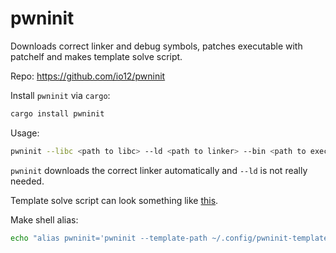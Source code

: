 # pwninit

Downloads correct linker and debug symbols, patches executable with patchelf and makes template solve script.

Repo: https://github.com/io12/pwninit

Install `pwninit` via `cargo`:
```sh
cargo install pwninit
```

Usage:
```sh
pwninit --libc <path to libc> --ld <path to linker> --bin <path to executable> --template-path <path to template solve script>
```

`pwninit` downloads the correct linker automatically and `--ld` is not really needed.

Template solve script can look something like [this](pwninit-template.py).

Make shell alias:
```sh
echo "alias pwninit='pwninit --template-path ~/.config/pwninit-template.py --template-bin-name e'" >> ~/.zshrc
```
